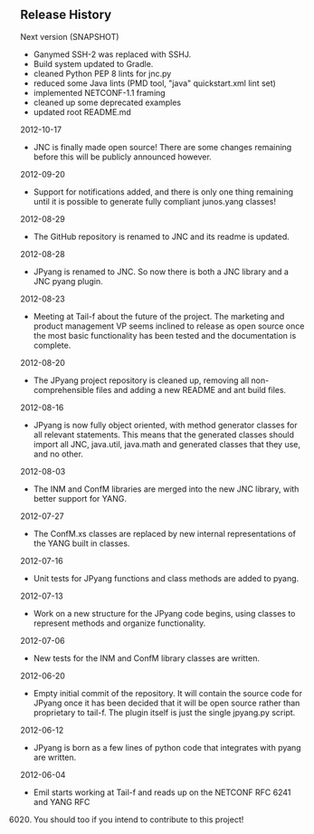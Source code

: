 ## Release History

Next version (SNAPSHOT)
- Ganymed SSH-2 was replaced with SSHJ.
- Build system updated to Gradle.
- cleaned Python PEP 8 lints for jnc.py
- reduced some Java lints (PMD tool, "java" quickstart.xml lint set)
- implemented NETCONF-1.1 framing
- cleaned up some deprecated examples
- updated root README.md 

2012-10-17
- JNC is finally made open source! There are some changes remaining
before this will be publicly announced however.

2012-09-20
- Support for notifications added, and there is only one thing
remaining until it is possible to generate fully compliant junos.yang classes!

2012-08-29
- The GitHub repository is renamed to JNC and its readme is updated.

2012-08-28
- JPyang is renamed to JNC. So now there is both a JNC library and a
JNC pyang plugin.

2012-08-23
- Meeting at Tail-f about the future of the project. The marketing and
product management VP seems inclined to release as open source once the most
basic functionality has been tested and the documentation is complete.

2012-08-20
- The JPyang project repository is cleaned up, removing all non-comprehensible
files and adding a new README and ant build files.

2012-08-16
- JPyang is now fully object oriented, with method generator classes for all
relevant statements. This means that the generated classes should import all
JNC, java.util, java.math and generated classes that they use, and no other.

2012-08-03
- The INM and ConfM libraries are merged into the new JNC library, with better
support for YANG.

2012-07-27
- The ConfM.xs classes are replaced by new internal representations of the YANG
built in classes.

2012-07-16
- Unit tests for JPyang functions and class methods are added to pyang.

2012-07-13
- Work on a new structure for the JPyang code begins, using classes to represent
methods and organize functionality.

2012-07-06
- New tests for the INM and ConfM library classes are written.

2012-06-20
- Empty initial commit of the repository. It will contain the source code for
JPyang once it has been decided that it will be open source rather than
proprietary to tail-f. The plugin itself is just the single jpyang.py script.

2012-06-12
- JPyang is born as a few lines of python code that integrates with pyang are
written.

2012-06-04
- Emil starts working at Tail-f and reads up on the NETCONF RFC 6241 and YANG RFC
6020. You should too if you intend to contribute to this project!

